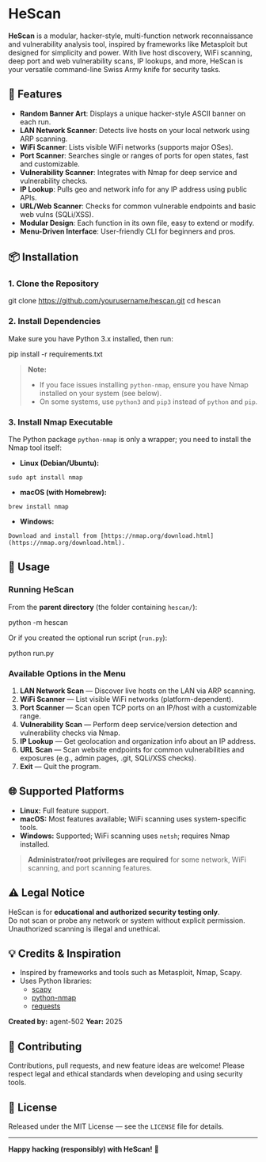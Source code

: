 # HeScan

**HeScan** is a modular, hacker-style, multi-function network reconnaissance and vulnerability analysis tool, inspired by frameworks like Metasploit but designed for simplicity and power. With live host discovery, WiFi scanning, deep port and web vulnerability scans, IP lookups, and more, HeScan is your versatile command-line Swiss Army knife for security tasks.

## 🚩 Features

- **Random Banner Art**: Displays a unique hacker-style ASCII banner on each run.
- **LAN Network Scanner**: Detects live hosts on your local network using ARP scanning.
- **WiFi Scanner**: Lists visible WiFi networks (supports major OSes).
- **Port Scanner**: Searches single or ranges of ports for open states, fast and customizable.
- **Vulnerability Scanner**: Integrates with Nmap for deep service and vulnerability checks.
- **IP Lookup**: Pulls geo and network info for any IP address using public APIs.
- **URL/Web Scanner**: Checks for common vulnerable endpoints and basic web vulns (SQLi/XSS).
- **Modular Design**: Each function in its own file, easy to extend or modify.
- **Menu-Driven Interface**: User-friendly CLI for beginners and pros.

## 📦 Installation

### 1. Clone the Repository

git clone https://github.com/yourusername/hescan.git
cd hescan


### 2. Install Dependencies

Make sure you have Python 3.x installed, then run:

pip install -r requirements.txt


> **Note:**  
> - If you face issues installing `python-nmap`, ensure you have Nmap installed on your system (see below).  
> - On some systems, use `python3` and `pip3` instead of `python` and `pip`.

### 3. Install Nmap Executable

The Python package `python-nmap` is only a wrapper; you need to install the Nmap tool itself:

- **Linux (Debian/Ubuntu):**

`sudo apt install nmap`


- **macOS (with Homebrew):**

`brew install nmap`


- **Windows:**

```Download and install from [https://nmap.org/download.html](https://nmap.org/download.html).```

## 🚀 Usage

### Running HeScan

From the **parent directory** (the folder containing `hescan/`):

python -m hescan


Or if you created the optional run script (`run.py`):

python run.py


### Available Options in the Menu

1. **LAN Network Scan** — Discover live hosts on the LAN via ARP scanning.  
2. **WiFi Scanner** — List visible WiFi networks (platform-dependent).  
3. **Port Scanner** — Scan open TCP ports on an IP/host with a customizable range.  
4. **Vulnerability Scan** — Perform deep service/version detection and vulnerability checks via Nmap.  
5. **IP Lookup** — Get geolocation and organization info about an IP address.  
6. **URL Scan** — Scan website endpoints for common vulnerabilities and exposures (e.g., admin pages, .git, SQLi/XSS checks).  
7. **Exit** — Quit the program.

## 🌐 Supported Platforms

- **Linux:** Full feature support.  
- **macOS:** Most features available; WiFi scanning uses system-specific tools.  
- **Windows:** Supported; WiFi scanning uses `netsh`; requires Nmap installed.

> **Administrator/root privileges are required** for some network, WiFi scanning, and port scanning features.

## ⚠️ Legal Notice

HeScan is for **educational and authorized security testing only**.  
Do not scan or probe any network or system without explicit permission.  
Unauthorized scanning is illegal and unethical.

## 💡 Credits & Inspiration

- Inspired by frameworks and tools such as Metasploit, Nmap, Scapy.  
- Uses Python libraries:  
  - [scapy](https://github.com/secdev/scapy)  
  - [python-nmap](https://xael.org/pages/python-nmap-en.html)  
  - [requests](https://docs.python-requests.org/en/latest/)

**Created by:** agent-502
**Year:** 2025

## 🌟 Contributing

Contributions, pull requests, and new feature ideas are welcome! Please respect legal and ethical standards when developing and using security tools.

## 📄 License

Released under the MIT License — see the `LICENSE` file for details.

---

**Happy hacking (responsibly) with HeScan!** 🚀
